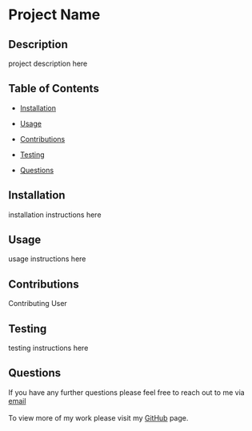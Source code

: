 # Project Name
  
  

  ## Description
  project description here

  ## Table of Contents
  * [Installation](#installation)
  * [Usage](#usage)
  * [Contributions](#contributions)
  
  * [Testing](#testing)
  * [Questions](#questions)

  ## Installation
  installation instructions here

  ## Usage 
  usage instructions here

  ## Contributions
  Contributing User

   
  

  ## Testing
  testing instructions here

  ## Questions
  If you have any further questions please feel free to reach out to me via [email](mailto:samwilliams281@gmail.com)  <br>  
  To view more of my work please visit my [GitHub](https://github.com/samw281) page.
